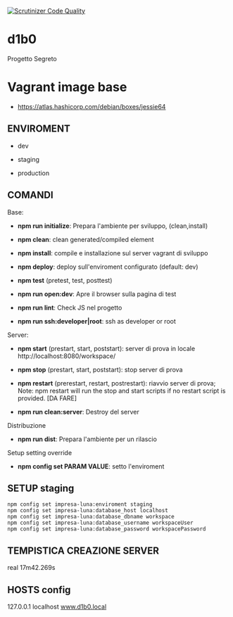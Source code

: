 [![Scrutinizer Code Quality](https://scrutinizer-ci.com/g/BitPrepared/d1b0/badges/quality-score.png?b=master)](https://scrutinizer-ci.com/g/BitPrepared/d1b0/?branch=master)

# d1b0
Progetto Segreto


# Vagrant image base

 * https://atlas.hashicorp.com/debian/boxes/jessie64

## ENVIROMENT

  * dev

  * staging

  * production

## COMANDI

Base:

  * **npm run initialize**: Prepara l'ambiente per sviluppo, (clean,install)

  * **npm clean**: clean generated/compiled element

  * **npm install**: compile e installazione sul server vagrant di sviluppo

  * **npm deploy**: deploy sull'enviroment configurato (default: dev)

  * **npm test** (pretest, test, posttest)

  * **npm run open:dev**: Apre il browser sulla pagina di test

  * **npm run lint**: Check JS nel progetto

  * **npm run ssh:developer|root**: ssh as developer or root

Server:

  * **npm start** (prestart, start, poststart): server di prova in locale http://localhost:8080/workspace/

  * **npm stop** (prestart, start, poststart): stop server di prova

  * **npm restart** (prerestart, restart, postrestart): riavvio server di prova; Note: npm restart will run the stop and start scripts if no restart script is provided. [DA FARE]

  * **npm run clean:server**: Destroy del server

Distribuzione

  * **npm run dist**: Prepara l'ambiente per un rilascio

Setup setting override

  * **npm config set PARAM VALUE**: setto l'enviroment


## SETUP staging

```
npm config set impresa-luna:enviroment staging
npm config set impresa-luna:database_host localhost
npm config set impresa-luna:database_dbname workspace
npm config set impresa-luna:database_username workspaceUser
npm config set impresa-luna:database_password workspacePassword
```

## TEMPISTICA CREAZIONE SERVER

  real	17m42.269s

## HOSTS config

127.0.0.1 localhost www.d1b0.local
